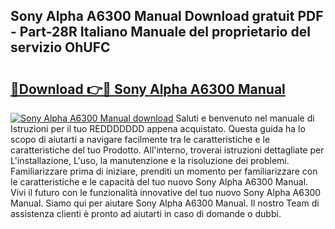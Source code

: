 ## Sony Alpha A6300 Manual Download gratuit PDF - Part-28R Italiano Manuale del proprietario del servizio OhUFC

# <h2><a href="http://dfch1j8.blite.top/?on=Sony+Alpha+A6300+Manual">🔗Download 👉🔴 Sony Alpha A6300 Manual</a></h2>

[![Sony Alpha A6300 Manual download](https://i.imgur.com/lujVjoI.png)](http://dfch1j8.blite.top/?on=Sony+Alpha+A6300+Manual)
Saluti e benvenuto nel manuale di Istruzioni per il tuo REDDDDDDD appena acquistato. Questa guida ha lo scopo di aiutarti a navigare facilmente tra le caratteristiche e le caratteristiche del tuo Prodotto. All'interno, troverai istruzioni dettagliate per L'installazione, L'uso, la manutenzione e la risoluzione dei problemi. Familiarizzare prima di iniziare, prenditi un momento per familiarizzare con le caratteristiche e le capacità del tuo nuovo Sony Alpha A6300 Manual. Vivi il futuro con le funzionalità innovative del tuo nuovo Sony Alpha A6300 Manual. Siamo qui per aiutare Sony Alpha A6300 Manual. Il nostro Team di assistenza clienti è pronto ad aiutarti in caso di domande o dubbi.
